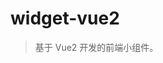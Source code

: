 <!--
 * @Author: 刘晨曦
 * @Date: 2021-09-09 10:37:13
 * @LastEditTime: 2021-09-09 11:07:13
 * @LastEditors: Please set LastEditors
 * @Description: In User Settings Edit
 * @FilePath: \widget-vue2\README.md
-->

# widget-vue2

> 基于 Vue2 开发的前端小组件。
